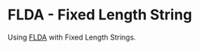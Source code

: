 FLDA - Fixed Length String
==========================

Using [FLDA](https://github.com/tinosteinort/flda-core) with Fixed Length Strings.
